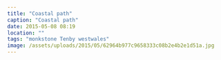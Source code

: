 ```yaml
---
title: "Coastal path"
caption: "Coastal path"
date: 2015-05-08 08:19
location: ""
tags: "monkstone Tenby westwales"
image: /assets/uploads/2015/05/62964b977c9658333c08b2e4b2e1d51a.jpg
---
```

